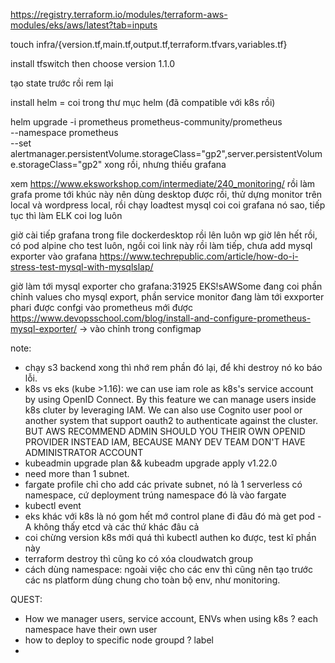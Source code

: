 https://registry.terraform.io/modules/terraform-aws-modules/eks/aws/latest?tab=inputs


touch infra/{version.tf,main.tf,output.tf,terraform.tfvars,variables.tf}

install tfswitch then choose version 1.1.0

tạo state trước rồi rem lại

install helm = coi trong thư mục helm  (đã compatible với k8s rồi)

helm upgrade -i prometheus prometheus-community/prometheus \
    --namespace prometheus \
    --set alertmanager.persistentVolume.storageClass="gp2",server.persistentVolume.storageClass="gp2"
xong rồi, nhưng thiếu grafana

xem https://www.eksworkshop.com/intermediate/240_monitoring/ rồi làm grafa prome 
tới khúc này nên dùng desktop được rồi, thử dựng monitor trên local và wordpress local, rồi chạy loadtest mysql coi coi grafana nó sao, tiếp tục thì làm ELK coi log luôn

giờ cài tiếp grafana trong file dockerdesktop rồi lên luôn wp
giờ lên hết rồi, có pod alpine cho test luôn, ngồi coi link này rồi làm tiếp, chưa add mysql exporter vào grafana
https://www.techrepublic.com/article/how-do-i-stress-test-mysql-with-mysqlslap/

giờ làm tới mysql exporter cho grafana:31925  EKS!sAWSome 
đang coi phần chỉnh values cho mysql export, phần service monitor
đang làm tới exxporter phari được confgi vào prometheus mới được https://www.devopsschool.com/blog/install-and-configure-prometheus-mysql-exporter/ -> vào chỉnh trong configmap


note:
- chạy s3 backend xong thì nhớ rem phần đó lại, để khi destroy nó ko báo lỗi.
- k8s vs eks (kube >1.16): we can use iam role as k8s's service account by using OpenID Connect. By this feature we can manage users inside k8s cluter by leveraging IAM. We can also use Cognito user pool or another system that support oauth2 to authenticate against the cluster. BUT AWS RECOMMEND ADMIN SHOULD YOU THEIR OWN OPENID PROVIDER INSTEAD IAM, BECAUSE MANY DEV TEAM DON'T HAVE ADMINISTRATOR ACCOUNT 
- kubeadmin upgrade plan && kubeadm upgrade apply v1.22.0
- need more than 1 subnet.
- fargate profile chỉ cho add các private subnet, nó là 1 serverless có namespace, cứ deployment trúng namespace đó là vào fargate
- kubectl event
- eks khác với k8s là nó gom hết mớ control plane đi đâu đó mà get pod -A không thấy etcd và các thứ khác đâu cả
- coi chừng version k8s mới quá thì kubectl authen ko được, test kĩ phần này
- terraform destroy thì cũng ko có xóa cloudwatch group
- cách dùng namespace: ngoài việc cho các env thì cũng nên tạo trước các ns platform dùng chung cho toàn bộ env, như monitoring.

QUEST:
- How we manager users, service account, ENVs when using k8s ? 
each namespace have their own user
- how to deploy to specific node groupd ? label
- 